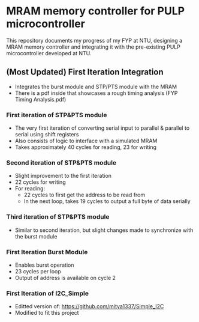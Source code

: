 # MRAM memory controller for PULP microcontroller
This repository documents my progress of my FYP at NTU, designing a MRAM memory controller and integrating it with the pre-existing PULP microcontroller developed at NTU.

## (Most Updated) First Iteration Integration
- Integrates the burst module and STP/PTS module with the MRAM
- There is a pdf inside that showcases a rough timing analysis (FYP Timing Analysis.pdf)

### First iteration of STP&PTS module
- The very first iteration of converting serial input to parallel & parallel to serial using shift registers
- Also consists of logic to interface with a simulated MRAM
- Takes approximately 40 cycles for reading, 23 for writing

### Second iteration of STP&PTS module 
- Slight improvement to the first iteration
- 22 cycles for writing
- For reading:
  - 22 cycles to first get the address to be read from
  - In the next loop, takes 19 cycles to output a full byte of data serially

### Third iteration of STP&PTS module 
- Similar to second iteration, but slight changes made to synchronize with the burst module

### First Iteration Burst Module 
- Enables burst operation
- 23 cycles per loop
- Output of address is available on cycle 2

### First Iteration of I2C_Simple
- Editted version of: https://github.com/mitya1337/Simple_I2C
- Modified to fit this project
